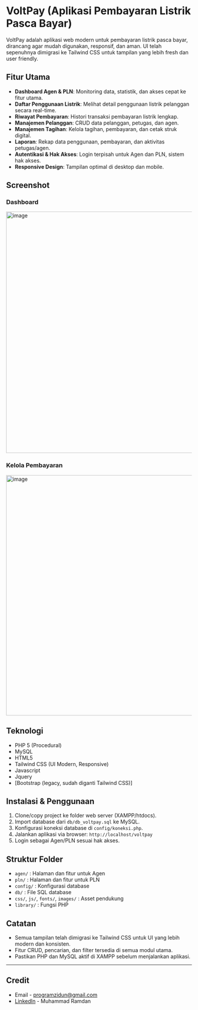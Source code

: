 # VoltPay (Aplikasi Pembayaran Listrik Pasca Bayar)

VoltPay adalah aplikasi web modern untuk pembayaran listrik pasca bayar, dirancang agar mudah digunakan, responsif, dan aman. UI telah sepenuhnya dimigrasi ke Tailwind CSS untuk tampilan yang lebih fresh dan user friendly.

## Fitur Utama

- **Dashboard Agen & PLN**: Monitoring data, statistik, dan akses cepat ke fitur utama.
- **Daftar Penggunaan Listrik**: Melihat detail penggunaan listrik pelanggan secara real-time.
- **Riwayat Pembayaran**: Histori transaksi pembayaran listrik lengkap.
- **Manajemen Pelanggan**: CRUD data pelanggan, petugas, dan agen.
- **Manajemen Tagihan**: Kelola tagihan, pembayaran, dan cetak struk digital.
- **Laporan**: Rekap data penggunaan, pembayaran, dan aktivitas petugas/agen.
- **Autentikasi & Hak Akses**: Login terpisah untuk Agen dan PLN, sistem hak akses.
- **Responsive Design**: Tampilan optimal di desktop dan mobile.

## Screenshot

### Dashboard

<img width="1350" height="654" alt="image" src="https://github.com/user-attachments/assets/e89bd864-7cc1-4e2f-beda-41ac8273b26d" />


### Kelola Pembayaran

<img width="1365" height="651" alt="image" src="https://github.com/user-attachments/assets/a8a1de02-4080-4fec-b9b9-7960d317b47f" />


## Teknologi

- PHP 5 (Procedural)
- MySQL
- HTML5
- Tailwind CSS (UI Modern, Responsive)
- Javascript
- Jquery
- [Bootstrap (legacy, sudah diganti Tailwind CSS)]

## Instalasi & Penggunaan

1. Clone/copy project ke folder web server (XAMPP/htdocs).
2. Import database dari `db/db_voltpay.sql` ke MySQL.
3. Konfigurasi koneksi database di `config/koneksi.php`.
4. Jalankan aplikasi via browser: `http://localhost/voltpay`
5. Login sebagai Agen/PLN sesuai hak akses.

## Struktur Folder

- `agen/` : Halaman dan fitur untuk Agen
- `pln/` : Halaman dan fitur untuk PLN
- `config/` : Konfigurasi database
- `db/` : File SQL database
- `css/`, `js/`, `fonts/`, `images/` : Asset pendukung
- `library/` : Fungsi PHP

## Catatan

- Semua tampilan telah dimigrasi ke Tailwind CSS untuk UI yang lebih modern dan konsisten.
- Fitur CRUD, pencarian, dan filter tersedia di semua modul utama.
- Pastikan PHP dan MySQL aktif di XAMPP sebelum menjalankan aplikasi.

---
## Credit
- Email - programzidun@gmail.com
- [LinkedIn](https://www.linkedin.com/in/ramdanzidun/) - Muhammad Ramdan
